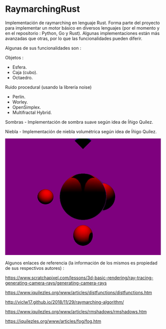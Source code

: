# RaymarchingRust
Implementación de raymarching en lenguaje Rust. Forma parte del proyecto para implementar un motor básico en diversos 
lenguajes (por el momento y en el repositorio : Python, Go y Rust). Algunas implementaciones están más avanzadas que otras, por lo que las funcionalidades pueden diferir.

Algunas de sus funcionalidades son :

Objetos :
  - Esfera.
  - Caja (cubo).
  - Octaedro.

Ruido procedural (usando la librería noise)
  - Perlin.
  - Worley.
  - OpenSimplex.
  - Multifractal Hybrid.

Sombras
    - Implementación de sombra suave según idea de Íñigo Quílez.

Niebla
    - Implementación de niebla volumétrica según idea de Íñigo Quílez.

  
![Escena de ejemplo](Rustmarching.jpg)

Algunos enlaces de referencia (la información de los mismos es propiedad de sus respectivos autores) :

https://www.scratchapixel.com/lessons/3d-basic-rendering/ray-tracing-generating-camera-rays/generating-camera-rays

https://www.iquilezles.org/www/articles/distfunctions/distfunctions.htm

http://viclw17.github.io/2018/11/29/raymarching-algorithm/

https://www.iquilezles.org/www/articles/rmshadows/rmshadows.htm

https://iquilezles.org/www/articles/fog/fog.htm

